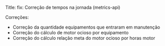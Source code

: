 Title: fix: Correção de tempos na jornada (metrics-api)

Correções:
- Correção da quantidade equipamentos que entraram em manutenção
- Correção do cálculo de motor ocioso por equipamento
- Correção do cálculo relação meta do motor ocioso por horas motor
